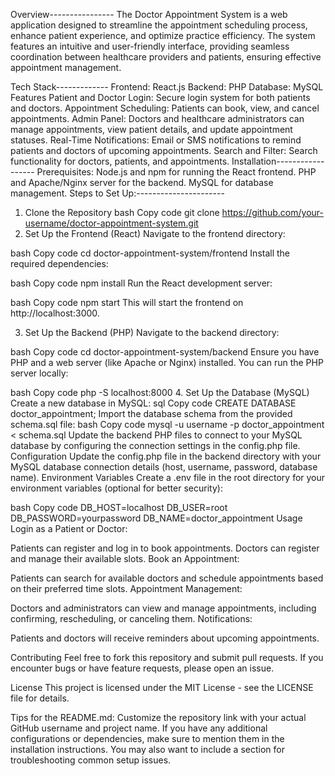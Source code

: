 Overview----------------
The Doctor Appointment System is a web application designed to streamline the appointment scheduling process, enhance patient experience, and optimize practice efficiency. The system features an intuitive and user-friendly interface, providing seamless coordination between healthcare providers and patients, ensuring effective appointment management.

Tech Stack-------------
Frontend: React.js
Backend: PHP
Database: MySQL
Features
Patient and Doctor Login: Secure login system for both patients and doctors.
Appointment Scheduling: Patients can book, view, and cancel appointments.
Admin Panel: Doctors and healthcare administrators can manage appointments, view patient details, and update appointment statuses.
Real-Time Notifications: Email or SMS notifications to remind patients and doctors of upcoming appointments.
Search and Filter: Search functionality for doctors, patients, and appointments.
Installation------------------
Prerequisites:
Node.js and npm for running the React frontend.
PHP and Apache/Nginx server for the backend.
MySQL for database management.
Steps to Set Up:----------------------
1. Clone the Repository
bash
Copy code
git clone https://github.com/your-username/doctor-appointment-system.git
2. Set Up the Frontend (React)
Navigate to the frontend directory:

bash
Copy code
cd doctor-appointment-system/frontend
Install the required dependencies:

bash
Copy code
npm install
Run the React development server:

bash
Copy code
npm start
This will start the frontend on http://localhost:3000.

3. Set Up the Backend (PHP)
Navigate to the backend directory:

bash
Copy code
cd doctor-appointment-system/backend
Ensure you have PHP and a web server (like Apache or Nginx) installed. You can run the PHP server locally:

bash
Copy code
php -S localhost:8000
4. Set Up the Database (MySQL)
Create a new database in MySQL:
sql
Copy code
CREATE DATABASE doctor_appointment;
Import the database schema from the provided schema.sql file:
bash
Copy code
mysql -u username -p doctor_appointment < schema.sql
Update the backend PHP files to connect to your MySQL database by configuring the connection settings in the config.php file.
Configuration
Update the config.php file in the backend directory with your MySQL database connection details (host, username, password, database name).
Environment Variables
Create a .env file in the root directory for your environment variables (optional for better security):

bash
Copy code
DB_HOST=localhost
DB_USER=root
DB_PASSWORD=yourpassword
DB_NAME=doctor_appointment
Usage
Login as a Patient or Doctor:

Patients can register and log in to book appointments.
Doctors can register and manage their available slots.
Book an Appointment:

Patients can search for available doctors and schedule appointments based on their preferred time slots.
Appointment Management:

Doctors and administrators can view and manage appointments, including confirming, rescheduling, or canceling them.
Notifications:

Patients and doctors will receive reminders about upcoming appointments.

Contributing
Feel free to fork this repository and submit pull requests. If you encounter bugs or have feature requests, please open an issue.

License
This project is licensed under the MIT License - see the LICENSE file for details.

Tips for the README.md:
Customize the repository link with your actual GitHub username and project name.
If you have any additional configurations or dependencies, make sure to mention them in the installation instructions.
You may also want to include a section for troubleshooting common setup issues.
